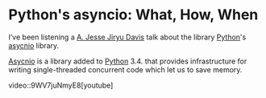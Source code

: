 # Python's asyncio: What, How, When

I’ve been listening a [A. Jesse Jiryu Davis](https://emptysqua.re/blog/) talk about the library [Python](https://www.python.org)'s [asycnio](https://docs.python.org/3.4/library/asyncio.html) library.

[Asycnio](https://docs.python.org/3.4/library/asyncio.html) is a library added to [Python](https://www.python.org) 3.4. that provides infrastructure for writing single-threaded concurrent code which let us to save memory.
  
video::9WV7juNmyE8[youtube]
